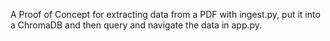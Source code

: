 A Proof of Concept for extracting data from a PDF with ingest.py, put it into a ChromaDB and then query and navigate the data in app.py.
